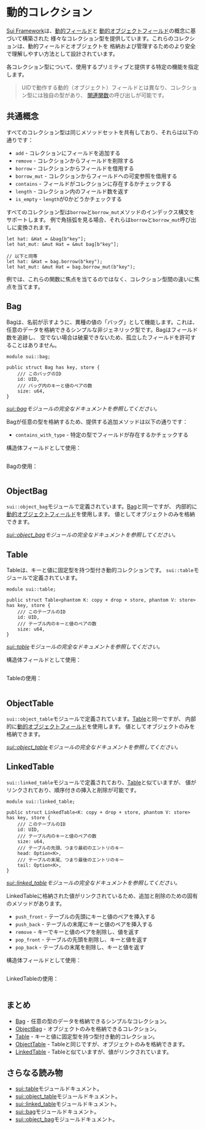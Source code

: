 # 動的コレクション

[Sui Framework](./sui-framework)は、[動的フィールド](./dynamic-fields)と
[動的オブジェクトフィールド](./dynamic-object-fields)の概念に基づいて構築された
様々なコレクション型を提供しています。これらのコレクションは、動的フィールドとオブジェクトを
格納および管理するためのより安全で理解しやすい方法として設計されています。

各コレクション型について、使用するプリミティブと提供する特定の機能を指定します。

> UIDで動作する動的（オブジェクト）フィールドとは異なり、コレクション型には独自の型があり、
> [関連関数](./../move-basics/struct-methods)の呼び出しが可能です。

## 共通概念

すべてのコレクション型は同じメソッドセットを共有しており、それらは以下の通りです：

- `add` - コレクションにフィールドを追加する
- `remove` - コレクションからフィールドを削除する
- `borrow` - コレクションからフィールドを借用する
- `borrow_mut` - コレクションからフィールドへの可変参照を借用する
- `contains` - フィールドがコレクションに存在するかチェックする
- `length` - コレクション内のフィールド数を返す
- `is_empty` - `length`が0かどうかチェックする

すべてのコレクション型は`borrow`と`borrow_mut`メソッドのインデックス構文をサポートします。
例で角括弧を見る場合、それらは`borrow`と`borrow_mut`呼び出しに変換されます。

```move
let hat: &Hat = &bag[b"key"];
let hat_mut: &mut Hat = &mut bag[b"key"];

// 以下と同等
let hat: &Hat = bag.borrow(b"key");
let hat_mut: &mut Hat = bag.borrow_mut(b"key");
```

例では、これらの関数に焦点を当てるのではなく、コレクション型間の違いに焦点を当てます。

## Bag

Bagは、名前が示すように、異種の値の「バッグ」として機能します。これは、
任意のデータを格納できるシンプルな非ジェネリック型です。Bagはフィールド数を追跡し、
空でない場合は破棄できないため、孤立したフィールドを許可することはありません。

```move
module sui::bag;

public struct Bag has key, store {
    /// このバッグのID
    id: UID,
    /// バッグ内のキーと値のペアの数
    size: u64,
}
```

_[sui::bag][bag-framework]モジュールの完全なドキュメントを参照してください。_

Bagが任意の型を格納するため、提供する追加メソッドは以下の通りです：

- `contains_with_type` - 特定の型でフィールドが存在するかチェックする

構造体フィールドとして使用：

```move file=packages/samples/sources/programmability/dynamic-collections.move anchor=bag_struct

```

Bagの使用：

```move file=packages/samples/sources/programmability/dynamic-collections.move anchor=bag_usage

```

## ObjectBag

`sui::object_bag`モジュールで定義されています。[Bag](#bag)と同一ですが、
内部的に[動的オブジェクトフィールド](./dynamic-object-fields)を使用します。
値としてオブジェクトのみを格納できます。

_[sui::object_bag][object-bag-framework]モジュールの完全なドキュメントを参照してください。_

## Table

Tableは、キーと値に固定型を持つ型付き動的コレクションです。
`sui::table`モジュールで定義されています。

```move
module sui::table;

public struct Table<phantom K: copy + drop + store, phantom V: store> has key, store {
    /// このテーブルのID
    id: UID,
    /// テーブル内のキーと値のペアの数
    size: u64,
}
```

_[sui::table][table-framework]モジュールの完全なドキュメントを参照してください。_

構造体フィールドとして使用：

```move file=packages/samples/sources/programmability/dynamic-collections.move anchor=table_struct

```

Tableの使用：

```move file=packages/samples/sources/programmability/dynamic-collections.move anchor=table_usage

```

## ObjectTable

`sui::object_table`モジュールで定義されています。[Table](#table)と同一ですが、
内部的に[動的オブジェクトフィールド](./dynamic-object-fields)を使用します。
値としてオブジェクトのみを格納できます。

_[sui::object_table][object-table-framework]モジュールの完全なドキュメントを参照してください。_

## LinkedTable

`sui::linked_table`モジュールで定義されており、[Table](#table)と似ていますが、
値がリンクされており、順序付きの挿入と削除が可能です。

```move
module sui::linked_table;

public struct LinkedTable<K: copy + drop + store, phantom V: store> has key, store {
    /// このテーブルのID
    id: UID,
    /// テーブル内のキーと値のペアの数
    size: u64,
    /// テーブルの先頭、つまり最初のエントリのキー
    head: Option<K>,
    /// テーブルの末尾、つまり最後のエントリのキー
    tail: Option<K>,
}
```

_[sui::linked_table][linked-table-framework]モジュールの完全なドキュメントを参照してください。_

LinkedTableに格納された値がリンクされているため、追加と削除のための固有のメソッドがあります。

- `push_front` - テーブルの先頭にキーと値のペアを挿入する
- `push_back` - テーブルの末尾にキーと値のペアを挿入する
- `remove` - キーでキーと値のペアを削除し、値を返す
- `pop_front` - テーブルの先頭を削除し、キーと値を返す
- `pop_back` - テーブルの末尾を削除し、キーと値を返す

構造体フィールドとして使用：

```move file=packages/samples/sources/programmability/dynamic-collections.move anchor=linked_table_struct

```

LinkedTableの使用：

```move file=packages/samples/sources/programmability/dynamic-collections.move anchor=linked_table_usage

```

## まとめ

- [Bag](#bag) - 任意の型のデータを格納できるシンプルなコレクション。
- [ObjectBag](#objectbag) - オブジェクトのみを格納できるコレクション。
- [Table](#table) - キーと値に固定型を持つ型付き動的コレクション。
- [ObjectTable](#objecttable) - Tableと同じですが、オブジェクトのみを格納できます。
- [LinkedTable](#linkedtable) - Tableと似ていますが、値がリンクされています。

## さらなる読み物

- [sui::table][table-framework]モジュールドキュメント。
- [sui::object_table][object-table-framework]モジュールドキュメント。
- [sui::linked_table][linked-table-framework]モジュールドキュメント。
- [sui::bag][bag-framework]モジュールドキュメント。
- [sui::object_bag][object-bag-framework]モジュールドキュメント。

[table-framework]: https://docs.sui.io/references/framework/sui/table
[object-table-framework]: https://docs.sui.io/references/framework/sui/object_table
[linked-table-framework]: https://docs.sui.io/references/framework/sui/linked_table
[bag-framework]: https://docs.sui.io/references/framework/sui/bag
[object-bag-framework]: https://docs.sui.io/references/framework/sui/object_bag

<!-- TODO! -->

<!-- ## Choosing a Collection Type

Depending on the needs of your project, you may choose to -->
